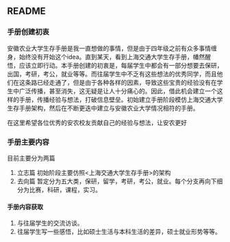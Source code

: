 ## README

### 手册创建初衷

安徽农业大学生存手册是我一直想做的事情，但是由于四年级之前有众多事情缠身，始终没有开始这个idea。直到某天，看到上海交通大学生存手册，幡然醒悟，应该立即行动。本手册创建的初衷是，每届学生中都会有一部分想要去保研，出国，考研，考公，就业等等。而往届学生中不乏有这些想法的优秀同学，而且他们在这条路已经走通了，但是由于各种各样的因素，导致这些宝贵的经验没有在学生中广泛传播，甚至消失，这无疑是让人十分痛心的。因此，借此机会建立一个这样的手册，传播经验与想法，打破信息壁垒。初始建立手册阶段模仿上海交通大学生存手册架构，然后在不断更迭中建立与安徽农业大学情况相符的手册。

在这里希望各位优秀的安农校友贡献自己的经验与想法，让安农更好

### 手册主要内容

目前主要分为两篇
1. 立志篇
   初始阶段主要仿照<上海交通大学生存手册>的架构
2. 去向篇
   暂定分为五大类，保研，留学，考研，考公，就业。每个分支再向下细分为比赛，科研，课程，实习。

#### 手册内容获取

1. 与往届学生的交流访谈。
2. 往届学生写一些感悟，比如硕士生活与本科生活的差异，硕士就业形势等等。
